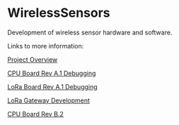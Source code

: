 # WirelessSensors
 Development of wireless sensor hardware and software.

 Links to more information:

 [Project Overview](./Documentation/Wireless%20Sensor%20Project.md)

 [CPU Board Rev A.1 Debugging](./Documentation/CPU%20board%20rev%20A.1%20debugging.md)

 [LoRa Board Rev A.1 Debugging](./Documentation/LoRa%20board%20rev%20A.1%20debugging.md)

 [LoRa Gateway Development](./Documentation/LoRa%20gateway%20development.md)

 [CPU Board Rev B.2](./Documentation/CPU%20board%20rev%20B.2.md)

 
